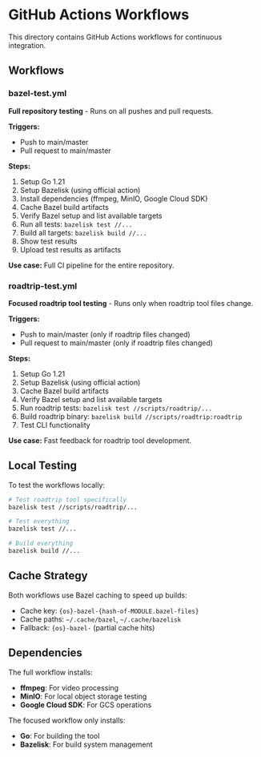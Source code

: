 # GitHub Actions Workflows

This directory contains GitHub Actions workflows for continuous integration.

## Workflows

### bazel-test.yml
**Full repository testing** - Runs on all pushes and pull requests.

**Triggers:**
- Push to main/master
- Pull request to main/master

**Steps:**
1. Setup Go 1.21
2. Setup Bazelisk (using official action)
3. Install dependencies (ffmpeg, MinIO, Google Cloud SDK)
4. Cache Bazel build artifacts
5. Verify Bazel setup and list available targets
6. Run all tests: `bazelisk test //...`
7. Build all targets: `bazelisk build //...`
8. Show test results
9. Upload test results as artifacts

**Use case:** Full CI pipeline for the entire repository.

### roadtrip-test.yml
**Focused roadtrip tool testing** - Runs only when roadtrip tool files change.

**Triggers:**
- Push to main/master (only if roadtrip files changed)
- Pull request to main/master (only if roadtrip files changed)

**Steps:**
1. Setup Go 1.21
2. Setup Bazelisk (using official action)
3. Cache Bazel build artifacts
4. Verify Bazel setup and list available targets
5. Run roadtrip tests: `bazelisk test //scripts/roadtrip/...`
6. Build roadtrip binary: `bazelisk build //scripts/roadtrip:roadtrip`
7. Test CLI functionality

**Use case:** Fast feedback for roadtrip tool development.

## Local Testing

To test the workflows locally:

```bash
# Test roadtrip tool specifically
bazelisk test //scripts/roadtrip/...

# Test everything
bazelisk test //...

# Build everything
bazelisk build //...
```

## Cache Strategy

Both workflows use Bazel caching to speed up builds:
- Cache key: `{os}-bazel-{hash-of-MODULE.bazel-files}`
- Cache paths: `~/.cache/bazel`, `~/.cache/bazelisk`
- Fallback: `{os}-bazel-` (partial cache hits)

## Dependencies

The full workflow installs:
- **ffmpeg**: For video processing
- **MinIO**: For local object storage testing
- **Google Cloud SDK**: For GCS operations

The focused workflow only installs:
- **Go**: For building the tool
- **Bazelisk**: For build system management